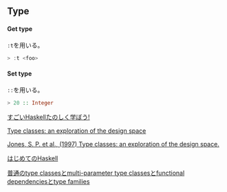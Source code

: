 ## Type

#### Get type

`:t`を用いる。

```haskell
> :t <foo>
```

#### Set type

`::`を用いる。

```haskell
> 20 :: Integer
```

[すごいHaskellたのしく学ぼう! ](http://amzn.asia/7BDy7I8)

[Type classes: an exploration of the design space](https://www.microsoft.com/en-us/research/publication/type-classes-an-exploration-of-the-design-space/?from=http%3A%2F%2Fresearch.microsoft.com%2Fen-us%2Fum%2Fpeople%2Fsimonpj%2Fpapers%2Ftype-class-design-space%2F)

[Jones, S. P. et al., (1997) Type classes: an exploration of the design space.](https://www.microsoft.com/en-us/research/wp-content/uploads/1997/01/multi.pdf)

[はじめてのHaskell](https://gihyo.jp/assets/files/book/2017/978-4-7741-9237-6/9784774192376-01.pdf)

[普通のtype classesとmulti-parameter type classesとfunctional dependenciesとtype families](http://maoe.hatenadiary.jp/entry/20091021/1256101883)
